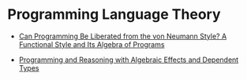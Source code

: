 # Programming Language Theory

* [Can Programming Be Liberated from the von Neumann Style? A Functional Style and Its Algebra of Programs](http://www.thocp.net/biographies/papers/backus_turingaward_lecture.pdf)

* [Programming and Reasoning with Algebraic Effects and Dependent Types](http://eb.host.cs.st-andrews.ac.uk/drafts/effects.pdf)
